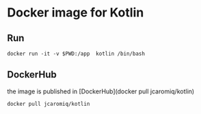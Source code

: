 # Docker image for Kotlin
## Run
`docker run -it -v $PWD:/app  kotlin /bin/bash`

## DockerHub

the image is published in [DockerHub](docker pull jcaromiq/kotlin)

`docker pull jcaromiq/kotlin`



